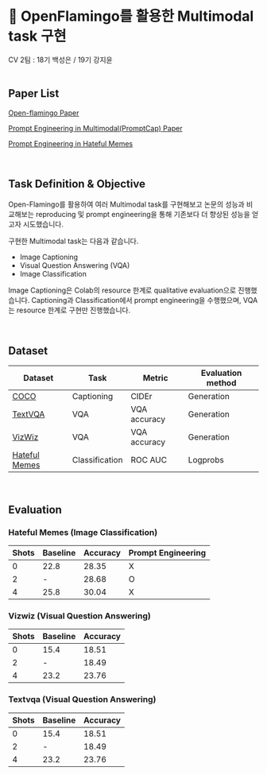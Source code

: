 # 🦩 OpenFlamingo를 활용한 Multimodal task 구현
CV 2팀 : 18기 백성은 / 19기 강지윤
<br>
<br>


## Paper List

[Open-flamingo Paper](https://arxiv.org/abs/2308.01390)

[Prompt Engineering in Multimodal(PromptCap) Paper](https://arxiv.org/abs/2211.09699)

[Prompt Engineering in Hateful Memes](https://arxiv.org/abs/2302.04156) 

<br>


## Task Definition & Objective
Open-Flamingo를 활용하여 여러 Multimodal task를 구현해보고 논문의 성능과 비교해보는 reproducing 및 prompt engineering을 통해 기존보다 더 향상된 성능을 얻고자 시도했습니다.

구현한 Multimodal task는 다음과 같습니다.

- Image Captioning
- Visual Question Answering (VQA)
- Image Classification

Image Captioning은 Colab의 resource 한계로 qualitative evaluation으로 진행했습니다. Captioning과 Classification에서 prompt engineering을 수행했으며, VQA는 resource 한계로 구현만 진행했습니다.

<br>

## Dataset
|Dataset|Task|Metric|Evaluation method|
|-------|----|------|-----------------|
|[COCO](https://arxiv.org/abs/1405.0312)|Captioning|CIDEr|Generation|
|[TextVQA](https://arxiv.org/abs/1904.08920)|VQA|VQA accuracy|Generation|
|[VizWiz](https://arxiv.org/abs/1802.08218)|VQA|VQA accuracy|Generation|
|[Hateful Memes](https://arxiv.org/abs/2005.04790)|Classification|ROC AUC|Logprobs|

<br>

## Evaluation

### Hateful Memes (Image Classification)

| Shots | Baseline | Accuracy | Prompt Engineering |
|-------|----------|----------|--------------------|
| 0     | 22.8     | 28.35    | X                  |
| 2     | -        | 28.68    | O                  |
| 4     | 25.8     | 30.04    | X                  |

### Vizwiz (Visual Question Answering)

| Shots | Baseline | Accuracy | 
|-------|----------|----------|
| 0     | 15.4     | 18.51    | 
| 2     | -        | 18.49    | 
| 4     | 23.2     | 23.76    | 

### Textvqa (Visual Question Answering)
| Shots | Baseline | Accuracy | 
|-------|----------|----------|
| 0     | 15.4     | 18.51    | 
| 2     | -        | 18.49    |
| 4     | 23.2     | 23.76    | 

